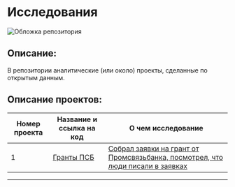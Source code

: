 # Исследования
![Обложка репозитория](/cover.png)


## Описание:
В репозитории аналитические (или около) проекты, сделанные по открытым данным.


## Описание проектов:
| Номер проекта | Название и ссылка на код | О чем исследование                                                    |
|---------------|-------------------|------------------------------------------------------------------------|
|1              |[Гранты ПСБ](https://github.com/Drewleks/researches/tree/master/psbank_grant)|[Собрал заявки на грант от Промсвязьбанка, посмотрел, что люди писали в заявках](https://github.com/Drewleks/researches/blob/master/psbank_grant/analysis.png)|


---